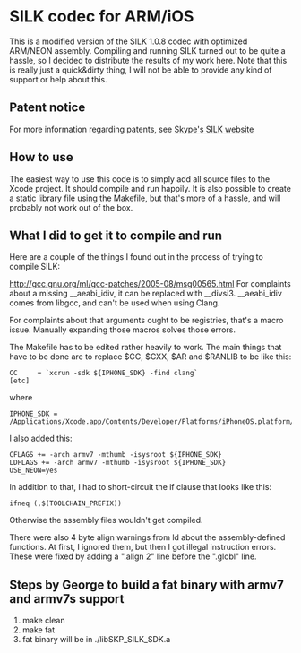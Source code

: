# SILK codec for ARM/iOS

This is a modified version of the SILK 1.0.8 codec with optimized ARM/NEON assembly. Compiling and
running SILK turned out to be quite a hassle, so I decided to distribute the results of my work here.
Note that this is really just a quick&dirty thing, I will not be able to provide any kind of support
or help about this.

## Patent notice

For more information regarding patents, see [Skype's SILK website](https://developer.skype.com/silk/)

## How to use

The easiest way to use this code is to simply add all source files to the Xcode project. It should
compile and run happily. It is also possible to create a static library file using the Makefile,
but that's more of a hassle, and will probably not work out of the box.

##  What I did to get it to compile and run

Here are a couple of the things I found out in the process
of trying to compile SILK:

http://gcc.gnu.org/ml/gcc-patches/2005-08/msg00565.html
For complaints about a missing __aeabi_idiv, it can be
replaced with __divsi3. __aeabi_idiv comes from libgcc,
and can't be used when using Clang.

For complaints about that arguments ought to be registries,
that's a macro issue. Manually expanding those macros solves
those errors.

The Makefile has to be edited rather heavily to work.
The main things that have to be done are to replace $CC,
$CXX, $AR and $RANLIB to be like this:

    CC     = `xcrun -sdk ${IPHONE_SDK} -find clang`
    [etc]

where

    IPHONE_SDK = /Applications/Xcode.app/Contents/Developer/Platforms/iPhoneOS.platform/Developer/SDKs/iPhoneOS5.1.sdk

I also added this:

    CFLAGS += -arch armv7 -mthumb -isysroot ${IPHONE_SDK}
    LDFLAGS += -arch armv7 -mthumb -isysroot ${IPHONE_SDK}
    USE_NEON=yes

In addition to that, I had to short-circuit the if clause
that looks like this:

    ifneq (,$(TOOLCHAIN_PREFIX))

Otherwise the assembly files wouldn't get compiled.

There were also 4 byte align warnings from ld about the assembly-defined
functions. At first, I ignored them, but then I got illegal instruction
errors. These were fixed by adding a ".align 2" line before the ".globl"
line.


## Steps by George to build a fat binary with armv7 and armv7s support

1. make clean
2. make fat
3. fat binary will be in ./libSKP_SILK_SDK.a
